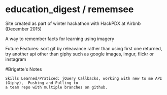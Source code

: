 # education_digest / rememsee

Site created as part of winter hackathon with HackPDX at Airbnb (December 2015)


A way to remember facts for learning using imagery


Future Features:
  sort gif by releavance rather than using first one returned, try another api other than giphy such as google images, imgur, flickr or instagram


#Brigette's Notes
```
Skills Learned/Praticed: jQuery Callbacks, working with new to me API (Giphy),  Pushing and Pulling to
a team repo with multiple branches on github. 
```

